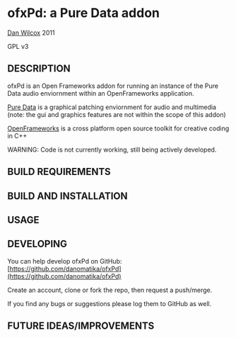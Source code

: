 ofxPd: a Pure Data addon
===================================

[Dan Wilcox](danomatika.com) 2011

GPL v3

DESCRIPTION
-----------

ofxPd is an Open Frameworks addon for running an instance of the Pure Data audio enviornment within an OpenFrameworks application.

[Pure Data](http://pure-data.info/) is a graphical patching enviornment for audio and multimedia (note: the gui and graphics features are not within the scope of this addon) 

[OpenFrameworks](http://www.openframeworks.cc/) is a cross platform open source toolkit for creative coding in C++

WARNING: Code is not currently working, still being actively developed.

BUILD REQUIREMENTS
------------------

BUILD AND INSTALLATION
----------------------

USAGE
-----

DEVELOPING
----------

You can help develop ofxPd on GitHub: [https://github.com/danomatika/ofxPd](https://github.com/danomatika/ofxPd)

Create an account, clone or fork the repo, then request a push/merge.

If you find any bugs or suggestions please log them to GitHub as well.

FUTURE IDEAS/IMPROVEMENTS
-------------------------
